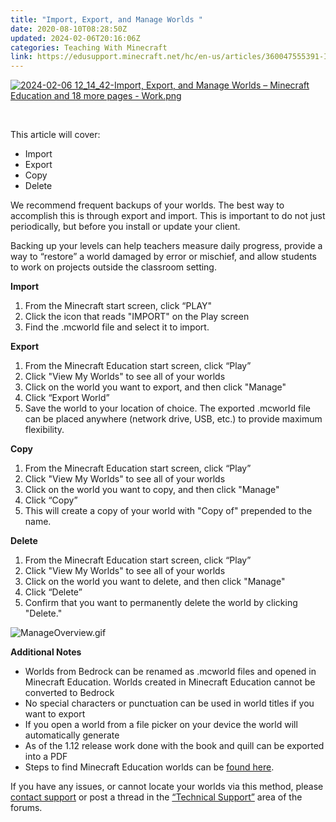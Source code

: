 ```yaml
---
title: "Import, Export, and Manage Worlds "
date: 2020-08-10T08:28:50Z
updated: 2024-02-06T20:16:06Z
categories: Teaching With Minecraft
link: https://edusupport.minecraft.net/hc/en-us/articles/360047555391-Import-Export-and-Manage-Worlds
---
```


[![2024-02-06 12_14_42-Import, Export, and Manage Worlds – Minecraft Education and 18 more pages - Work.png](https://edusupport.minecraft.net/hc/article_attachments/23505761908500)](https://www.youtube.com/watch?v=Q71vShBs42A)

 

This article will cover:

- Import
- Export
- Copy
- Delete

We recommend frequent backups of your worlds. The best way to accomplish this is through export and import. This is important to do not just periodically, but before you install or update your client.

Backing up your levels can help teachers measure daily progress, provide a way to “restore” a world damaged by error or mischief, and allow students to work on projects outside the classroom setting.

**Import**

1.  From the Minecraft start screen, click “PLAY"
2.  Click the icon that reads "IMPORT" on the Play screen
3.  Find the .mcworld file and select it to import.

**Export**

1.  From the Minecraft Education start screen, click “Play”
2.  Click "View My Worlds" to see all of your worlds
3.  Click on the world you want to export, and then click "Manage"
4.  Click “Export World” 
5.  Save the world to your location of choice. The exported .mcworld file can be placed anywhere (network drive, USB, etc.) to provide maximum flexibility.

**Copy**

1.  From the Minecraft Education start screen, click “Play”
2.  Click "View My Worlds" to see all of your worlds
3.  Click on the world you want to copy, and then click "Manage"
4.  Click “Copy” 
5.  This will create a copy of your world with "Copy of" prepended to the name. 

**Delete**

1.  From the Minecraft Education start screen, click “Play”
2.  Click "View My Worlds" to see all of your worlds
3.  Click on the world you want to delete, and then click "Manage"
4.  Click “Delete” 
5.  Confirm that you want to permanently delete the world by clicking "Delete."  

![ManageOverview.gif](https://edusupport.minecraft.net/hc/article_attachments/360096325591)

**Additional Notes**

- Worlds from Bedrock can be renamed as .mcworld files and opened in Minecraft Education. Worlds created in Minecraft Education cannot be converted to Bedrock
- No special characters or punctuation can be used in world titles if you want to export
- If you open a world from a file picker on your device the world will automatically generate
- As of the 1.12 release work done with the book and quill can be exported into a PDF
- Steps to find Minecraft Education worlds can be [found here](https://educommunity.minecraft.net/hc/en-us/articles/4404785703316). 

If you have any issues, or cannot locate your worlds via this method, please [contact support](https://edusupport.minecraft.net/hc/en-us/requests/new) or post a thread in the [“Technical Support”](https://edusupport.minecraft.net/hc/en-us/community/topics/360001721951-I-have-a-technical-problem) area of the forums.

